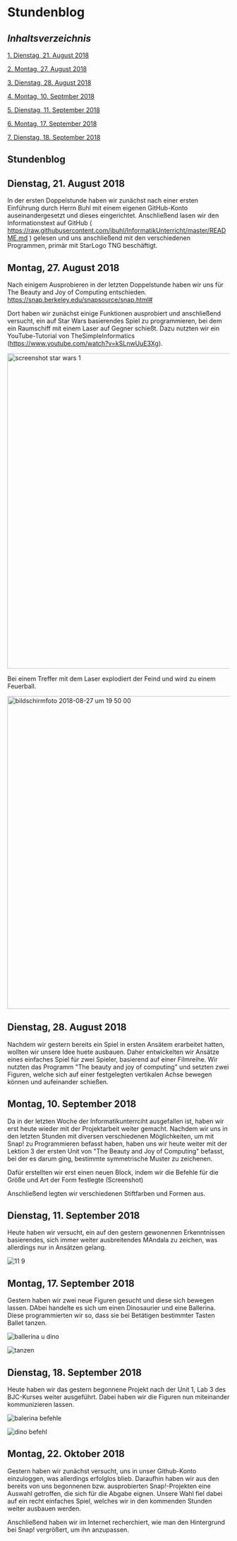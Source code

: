 # Stundenblog

## *Inhaltsverzeichnis*

[1. Dienstag, 21. August 2018](#1)  

[2.  Montag, 27. August 2018](#2)  

[3. Dienstag, 28. August 2018](#3)

[4. Montag, 10. Septmber 2018](#4)

[5. Dienstag, 11. September 2018](#5)

[6. Montag, 17. September 2018](#6)

[7. Dienstag, 18. September 2018](#7)






## Stundenblog

## <a name="1"></a> Dienstag, 21. August 2018

In der ersten Doppelstunde haben wir zunächst nach einer ersten Einführung durch Herrn Buhl mit einem eigenen GitHub-Konto 
auseinandergesetzt und dieses eingerichtet. Anschließend lasen wir den Informationstext auf GitHub ( https://raw.githubusercontent.com/jbuhl/InformatikUnterricht/master/README.md ) 
gelesen und uns anschließend mit den verschiedenen Programmen, primär mit StarLogo TNG beschäftigt. 

## <a name="2"></a>Montag, 27. August 2018

Nach einigem Ausprobieren in der letzten Doppelstunde haben wir uns für The Beauty and Joy of Computing entschieden.
https://snap.berkeley.edu/snapsource/snap.html#

Dort haben wir zunächst einige Funktionen ausprobiert und anschließend versucht, ein auf Star Wars basierendes Spiel zu programmieren, bei dem ein Raumschiff mit einem Laser auf Gegner schießt. Dazu nutzten wir ein YouTube-Tutorial von TheSimpleInformatics (https://www.youtube.com/watch?v=kSLnwUuE3Xg).

<img width="715" alt="screenshot star wars 1" src="https://user-images.githubusercontent.com/42578525/44679009-11e75b00-aa3a-11e8-935d-5ced46ac6dd9.png">

Bei einem Treffer mit dem Laser explodiert der Feind und wird zu einem Feuerball. 

<img width="709" alt="bildschirmfoto 2018-08-27 um 19 50 00" src="https://user-images.githubusercontent.com/42578525/44679352-07799100-aa3b-11e8-867c-0cc9d716708d.png">

## <a name="3"></a>Dienstag, 28. August 2018

Nachdem wir gestern bereits ein Spiel in ersten Ansätem erarbeitet hatten, wollten wir unsere Idee huete ausbauen. Daher entwickelten wir Ansätze eines einfaches Spiel für zwei Spieler, basierend auf einer Filmreihe. Wir nutzten das Programm "The beauty and joy of computing" und setzten zwei Figuren, welche sich auf einer festgelegten vertikalen Achse bewegen können und aufeinander schießen.

## <a name="4"></a>Montag, 10. September 2018

Da in der letzten Woche der Informatikunterrciht ausgefallen ist, haben wir erst heute wieder mit der Projektarbeit weiter gemacht. Nachdem wir uns in den letzten Stunden mit diversen verschiedenen Möglichkeiten, um mit Snap! zu Programmieren befasst haben, haben  uns wir heute weiter mit der Lektion 3 der ersten Unit von "The Beauty and Joy of Computing" befasst, bei der es darum ging, bestimmte symmetrische Muster zu zeichenen. 

Dafür erstellten wir erst einen neuen Block, indem wir die Befehle für die Größe und Art der Form festlegte (Screenshot)

Anschließend legten wir verschiedenen Stiftfarben und Formen aus.


## <a name="5"></a>  Dienstag, 11. September 2018

Heute haben wir versucht, ein auf den gestern gewonennen Erkenntnissen basierendes, sich immer weiter ausbreitendes MAndala zu zeichen, was allerdings nur in Ansätzen gelang.

![11 9](https://user-images.githubusercontent.com/42578525/45364633-2a26b080-b5ca-11e8-9d66-85b144c01568.PNG)


## <a name="6"></a> Montag, 17. September 2018

Gestern haben wir zwei neue Figuren gesucht und diese sich bewegen lassen. DAbei handelte es sich um einen Dinosaurier und eine Ballerina. Diese programmierten wir so, dass sie bei Betätigen bestimmter Tasten Ballet tanzen. 

![ballerina u dino](https://user-images.githubusercontent.com/42578525/45693596-c1a57980-bb5d-11e8-9dbb-06ed956e2a8b.PNG)

![tanzen](https://user-images.githubusercontent.com/42578525/45693735-07624200-bb5e-11e8-8a21-b4e2722f00dd.PNG)


## <a name="7"></a> Dienstag, 18. September 2018

Heute haben wir das gestern begonnene Projekt nach der Unit 1, Lab 3 des BJC-Kurses weiter ausgeführt. Dabei haben wir die Figuren nun miteinander kommunizieren lassen. 

![balerina befehle](https://user-images.githubusercontent.com/42578525/45693923-75a70480-bb5e-11e8-94e0-969a703e60de.PNG)

![dino befehl](https://user-images.githubusercontent.com/42578525/45693929-79d32200-bb5e-11e8-906c-60897d993220.PNG)

## Montag, 22. Oktober 2018

Gestern haben wir zunächst versucht, uns in unser Github-Konto einzuloggen, was allerdings erfolglos blieb. Daraufhin haben wir aus den bereits von uns begonnenen bzw. ausprobierten Snap!-Projekten eine Auswahl getroffen, die sich für die Abgabe eignen. Unsere Wahl fiel dabei auf ein recht einfaches Spiel, welches wir in den kommenden Stunden weiter ausbauen werden. 

Anschließend haben wir im Internet recherchiert, wie man den Hintergrund bei Snap! vergrößert, um ihn anzupassen. 
